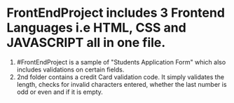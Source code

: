 # FrontEndProject includes 3 Frontend Languages i.e HTML, CSS and JAVASCRIPT all in one file. 
1) #FrontEndProject is a sample of "Students Application Form" which also includes validations on certain fields. 
2) 2nd folder contains a credit Card validation code. It simply validates the length, checks for invalid characters entered, whether the last number is odd or even and if it is empty.  
